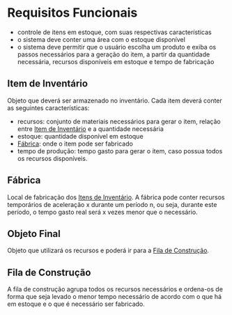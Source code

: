 # Requisitos Funcionais

- controle de itens em estoque, com suas respectivas características
- o sistema deve conter uma área com o estoque disponível
- o sistema deve permitir que o usuário escolha um produto e exiba os passos necessários para a geração do item, a partir da quantidade necessária, recursos disponíveis em estoque e tempo de fabricação

## Item de Inventário
Objeto que deverá ser armazenado no inventário. Cada item deverá conter as seguintes características:

- recursos: conjunto de materiais necessários para gerar o item, relação entre [Item de Inventário](#item-de-inventário) e a quantidade necessária
- estoque: quantidade disponível em estoque
- [Fábrica](#fábrica): onde o item pode ser fabricado
- tempo de produção: tempo gasto para gerar o item, caso possua todos os recursos disponíveis.

## Fábrica
Local de fabricação dos [Itens de Inventário](#item-de-inventário). A fábrica pode conter recursos temporários de aceleração x durante um período n, ou seja, durante este período, o tempo gasto real será x vezes menor que o necessário.

## Objeto Final
Objeto que utilizará os recursos e poderá ir para a [Fila de Construção](#fila-de-construção).

## Fila de Construção
A fila de construção agrupa todos os recursos necessários e ordena-os de forma que seja levado o menor tempo necessário de acordo com o que há em estoque e o que é necessário ser fabricado.